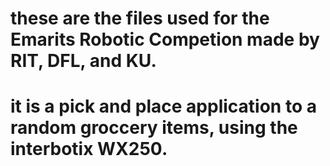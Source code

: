 # these are the files used for the Emarits Robotic Competion made by RIT, DFL, and KU. 
# it is a pick and place application to a random groccery items, using the interbotix WX250.
